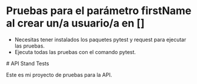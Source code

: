 ﻿# Pruebas para el parámetro firstName al crear un/a usuario/a en \[]

* Necesitas tener instalados los paquetes pytest y request para ejecutar las pruebas.
* Ejecuta todas las pruebas con el comando pytest.







\# API Stand Tests

Este es mi proyecto de pruebas para la API.

